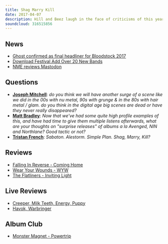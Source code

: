 ```yaml
---
title: Shag Marry Kill
date: 2017-04-07
description: Hill and Beez laugh in the face of criticisms of this year's Bloodstock festival and the NME's Mastodon 'review', there are album reviews from Falling In Reverse, Jacob Bannon of Converge's Wear Your Wounds project and The Flatliners, a report from Creeper's TNM associated headline tour and our Album Club is on one of the 90s most decadent and brilliant albums, Monster Magnet's Power Trip.
soundcloud: 316515856
---
```


## News

* [Ghost confirmed as final headliner for Bloodstock 2017](http://www.bloodstock.uk.com/news/ghost-confirmed-as-final-headliner-for-bloodstock-2017)
* [Download Festival Add Over 20 New Bands](http://www.kerrang.com/48034/download-festival-announce-20-new-bands/)
* [NME reviews Mastodon](https://www.youtube.com/watch?v=FzZOrrnU-tk)

## Questions

* **[Joseph Mitchell](https://www.facebook.com/thatsnotmetalpodcast/posts/2082141475345719?comment_id=2082144652012068&comment_tracking=%7B%22tn%22%3A%22R9%22%7D)**: _do you think we will have another surge of a scene like we did in the 00s with nu metal, 90s with grunge & in the 80s with hair metal / glam. do you think in the digital age big scenes are dead or have they never really disappeared​?_
* **[Matt Bradley](https://www.facebook.com/thatsnotmetalpodcast/posts/2082141475345719?comment_id=2082145822011951&comment_tracking=%7B%22tn%22%3A%22R9%22%7D)**: _Now that we've had some quite high profile examples of this, and have had time to give them multiple listens afterwards, what are your thoughts on "surprise releases" of albums a la Avenged, NIN and Northlane? Good tactic or not?_
* **[Tristan French](https://www.facebook.com/thatsnotmetalpodcast/posts/2082141475345719?comment_id=2082146492011884&comment_tracking=%7B%22tn%22%3A%22R9%22%7D)**: _Sabaton. Alestorm. Simple Plan. Shag, Marry, Kill?_

## Reviews

* [Falling In Reverse - Coming Home](https://itunes.apple.com/gb/album/coming-home-deluxe-edition/id1195255473)
* [Wear Your Wounds - WYW](https://itunes.apple.com/gb/album/wyw/id1202470939)
* [The Flatliners - Inviting Light](https://itunes.apple.com/gb/album/inviting-light/id1202299339)

## Live Reviews

* [Creeper, Milk Teeth, Energy, Puppy](http://www.songkick.com/concerts/28708984-creeper-uk-at-electric-ballroom)
* [Havok, Warbringer](http://www.songkick.com/concerts/28839729-havok-at-underworld)

## Album Club

* [Monster Magnet - Powertrip](https://itunes.apple.com/gb/album/powertrip/id14767251)
